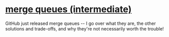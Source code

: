 # [merge queues (intermediate)](https://youtu.be/3vIGZ6_6nzo)

GitHub just released merge queues -- I go over what they are, the other solutions and trade-offs, and why they're not necessarily worth the trouble!
